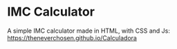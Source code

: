 # IMC Calculator
A simple IMC calculator made in HTML, with CSS and Js: https://theneverchosen.github.io/Calculadora
